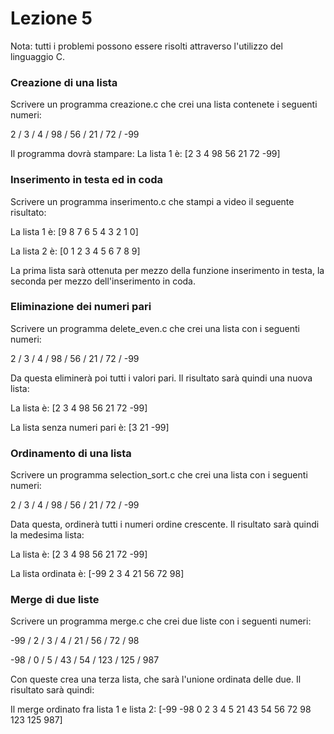# Lezione 5

Nota: tutti i problemi possono essere risolti attraverso l'utilizzo del linguaggio C.

### Creazione di una lista
Scrivere un programma creazione.c che crei una lista contenete i seguenti numeri:

2 / 3 / 4 / 98 / 56 / 21 / 72 / -99

Il programma dovrà stampare: La lista 1 è: [2 3 4 98 56 21 72 -99]

### Inserimento in testa ed in coda
Scrivere un programma inserimento.c che stampi a video il seguente risultato:

La lista 1 è: [9 8 7 6 5 4 3 2 1 0]

La lista 2 è: [0 1 2 3 4 5 6 7 8 9]

La prima lista sarà ottenuta per mezzo della funzione inserimento in testa, la seconda per mezzo dell'inserimento in coda.

### Eliminazione dei numeri pari
Scrivere un programma delete_even.c che crei una lista con i seguenti numeri:

2 / 3 / 4 / 98 / 56 / 21 / 72 / -99

Da questa eliminerà poi tutti i valori pari. Il risultato sarà quindi una nuova lista:

La lista è: [2 3 4 98 56 21 72 -99]

La lista senza numeri pari è: [3 21 -99]

### Ordinamento di una lista
Scrivere un programma selection_sort.c che crei una lista con i seguenti numeri:

2 / 3 / 4 / 98 / 56 / 21 / 72 / -99

Data questa, ordinerà tutti i numeri ordine crescente. Il risultato sarà quindi la medesima lista:

La lista è: [2 3 4 98 56 21 72 -99]

La lista ordinata è: [-99 2 3 4 21 56 72 98]


### Merge di due liste
Scrivere un programma merge.c che crei due liste con i seguenti numeri:

-99 / 2 / 3 / 4 / 21 / 56 / 72 / 98

-98 / 0 / 5 / 43 / 54 / 123 / 125 / 987

Con queste crea una terza lista, che sarà l'unione ordinata delle due. Il risultato sarà quindi:

Il merge ordinato fra lista 1 e lista 2: [-99 -98 0 2 3 4 5 21 43 54 56 72 98 123 125 987]
